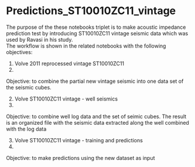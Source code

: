 # Predictions_ST10010ZC11_vintage

The purpose of the these notebooks triplet is to make acoustic impedance prediction test by introducing ST10010ZC11 vintage seismic data which was used by Ravasi in his study.  
The workflow is shown in the related notebooks with the following objectives:

1. Volve 2011 reprocessed vintage ST10010ZC11
2. 
Objective: to combine the partial new vintage seismic into one data set of the seismic cubes.

2. Volve ST10010ZC11 vintage - well seismics
3. 
Objective: to combine well log data and the set of seimic cubes. The result is an organized file with the seismic data extracted along the well combined with the log data

3. Volve ST10010ZC11 vintage - training and predictions
4. 
Objective: to make predictions using the new dataset as input
